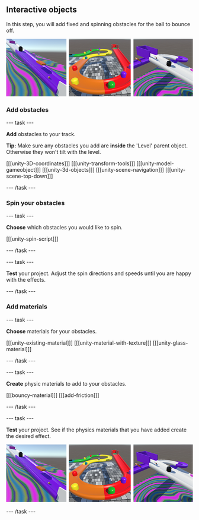 ## Interactive objects

In this step, you will add fixed and spinning obstacles for the ball to bounce off.

![A row of three example outputs for how tracks might look with interactive objects at the end of this step. Each example shows a 3D theme park style race track with obstacles](images/output4-strip.png)

### Add obstacles

--- task ---

**Add** obstacles to your track.

**Tip:** Make sure any obstacles you add are **inside** the 'Level' parent object. Otherwise they won't tilt with the level. 

[[[unity-3D-coordinates]]]
[[[unity-transform-tools]]]
[[[unity-model-gameobject]]]
[[[unity-3d-objects]]]
[[[unity-scene-navigation]]]
[[[unity-scene-top-down]]]

--- /task ---

### Spin your obstacles

--- task ---

**Choose** which obstacles you would like to spin.

[[[unity-spin-script]]]

--- /task ---

--- task ---

**Test** your project. Adjust the spin directions and speeds until you are happy with the effects. 

--- /task ---

### Add materials

--- task ---

**Choose** materials for your obstacles.

[[[unity-existing-material]]]
[[[unity-material-with-texture]]]
[[[unity-glass-material]]]

--- /task ---

--- task ---

**Create** physic materials to add to your obstacles.

[[[bouncy-material]]]
[[[add-friction]]]

--- /task ---

--- task ---

**Test** your project. See if the physics materials that you have added create the desired effect.

![A row of three example outputs for how tracks might look with interactive objects at the end of this step. Each example shows a 3D theme park style race track with obstacles](images/output4-strip.png)

--- /task ---


